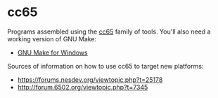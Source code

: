 # cc65

Programs assembled using the [cc65][cc65] family of tools. You'll also need
a working version of GNU Make:

* [GNU Make for Windows][gnuwin32]

Sources of information on how to use cc65 to target new platforms:

* https://forums.nesdev.org/viewtopic.php?t=25178
* http://forum.6502.org/viewtopic.php?t=7345

[cc65]: https://cc65.github.io/
[gnuwin32]: https://sourceforge.net/projects/gnuwin32/
